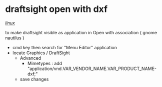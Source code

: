 # draftsight open with dxf

*[linux](../README.md#linux)*

to make draftsight visible as application in Open with association ( gnome nautilus )
- cmd key then search for "Menu Editor" application
- locate Graphics / DraftSight
  - Advanced
    - Mimetypes : add "application/vnd.VAR_VENDOR_NAME.VAR_PRODUCT_NAME-dxf;"
  - save changes
